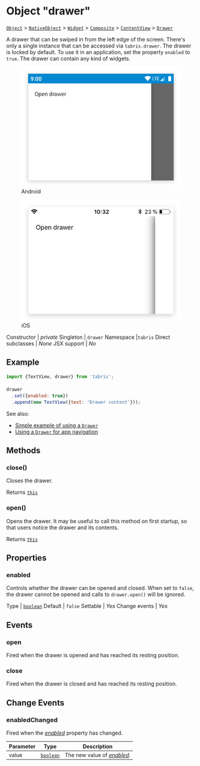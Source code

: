 ---
---
# Object "drawer"

<span style="white-space:nowrap;">[`Object`](https://developer.mozilla.org/en-US/docs/Web/JavaScript/Reference/Global_Objects/Object)</span> > <span style="white-space:nowrap;">[`NativeObject`](NativeObject.md)</span> > <span style="white-space:nowrap;">[`Widget`](Widget.md)</span> > <span style="white-space:nowrap;">[`Composite`](Composite.md)</span> > <span style="white-space:nowrap;">[`ContentView`](ContentView.md)</span> > <span style="white-space:nowrap;">[`Drawer`](Drawer.md)</span>

A drawer that can be swiped in from the left edge of the screen. There's only a single instance that can be accessed via `tabris.drawer`. The drawer is locked by default. To use it in an application, set the property `enabled` to `true`. The drawer can contain any kind of widgets.


<div class="tabris-image"><figure><div><img srcset="img\android\Drawer.png 2x" src="img\android\Drawer.png" alt="Drawer on Android"/></div><figcaption>Android</figcaption></figure><figure><div><img srcset="img\ios\Drawer.png 2x" src="img\ios\Drawer.png" alt="Drawer on iOS"/></div><figcaption>iOS</figcaption></figure></div>

Constructor | *private*
Singleton | `drawer`
Namespace |`tabris`
Direct subclasses | *None*
JSX support | *No*


## Example
```js
import {TextView, drawer} from 'tabris';

drawer
  .set({enabled: true})
  .append(new TextView({text: 'Drawer content'}));
```

See also:

- [Simple example of using a `Drawer`](https://github.com/eclipsesource/tabris-js/tree/v3.0.0-rc1/snippets/drawer.js)
- [Using a `Drawer` for app navigation](https://github.com/eclipsesource/tabris-js/tree/v3.0.0-rc1/snippets/drawer-pages.ts)

## Methods

### close()



Closes the drawer.

Returns <span style="white-space:nowrap;">[`this`](#)</span>

### open()



Opens the drawer. It may be useful to call this method on first startup, so that users notice the drawer and its contents.

Returns <span style="white-space:nowrap;">[`this`](#)</span>


## Properties

### enabled


Controls whether the drawer can be opened and closed. When set to `false`, the drawer cannot be opened and calls to `drawer.open()` will be ignored.

Type | <span style="white-space:nowrap;">[`boolean`](https://developer.mozilla.org/en-US/docs/Web/JavaScript/Data_structures#Boolean_type)</span>
Default | `false`
Settable | *Yes*
Change events | *Yes*





## Events

### open

Fired when the drawer is opened and has reached its resting position.

### close

Fired when the drawer is closed and has reached its resting position.

## Change Events

### enabledChanged

Fired when the [*enabled*](#enabled) property has changed.

Parameter|Type|Description
-|-|-
value | <span style="white-space:nowrap;">[`boolean`](https://developer.mozilla.org/en-US/docs/Web/JavaScript/Data_structures#Boolean_type)</span> | The new value of [*enabled*](#enabled).

